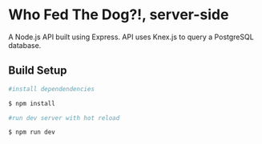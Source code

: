 # Who Fed The Dog?!, server-side
A Node.js API built using Express. API uses Knex.js to query a PostgreSQL database.

## Build Setup

```bash
#install dependendencies

$ npm install

#run dev server with hot reload

$ npm run dev

```

